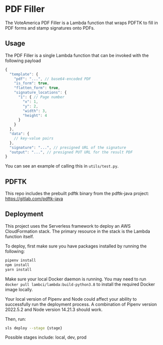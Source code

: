 # PDF Filler

The VoteAmerica PDF Filler is a Lambda function that wraps PDFTK to fill in PDF forms and stamp signatures onto PDFs.

## Usage

The PDF Filler is a single Lambda function that can be invoked with the following payload
```js
{
  "template": {
    "pdf": "...", // base64-encoded PDF
    "is_form": true,
    "flatten_form": true,
    "signature_locations": {
      "1": { // Page number
        "x": 1,
        "y": 2,
        "width": 3,
        "height": 4
      }
    }
  },
  "data": {
    // key-value pairs
  },
  "signature": "...", // presigned URL of the signature
  "output": "...", // presigned PUT URL for the result PDF
}
```

You can see an example of calling this in `utils/test.py`.

## PDFTK

This repo includes the prebuilt pdftk binary from the pdftk-java
project: https://gitlab.com/pdftk-java

## Deployment

This project uses the Serverless framework to deploy an AWS CloudFormation stack. The primary resource in the 
stack is the Lambda function itself.

To deploy, first make sure you have packages installed by running the following:
```bash
pipenv install
npm install
yarn install
```

Make sure your local Docker daemon is running. You may need to run `docker pull lambci/lambda:build-python3.8`
to install the required Docker image locally.

Your local version of Pipenv and Node could affect your ability to successfully run the deployment process.
A combination of Pipenv version 2022.5.2 and Node version 14.21.3 should work.

Then, run: 
```bash
sls deploy --stage {stage}
```

Possible stages include: local, dev, prod
